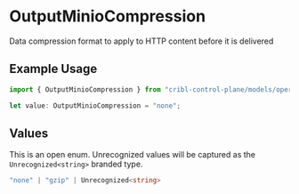 # OutputMinioCompression

Data compression format to apply to HTTP content before it is delivered

## Example Usage

```typescript
import { OutputMinioCompression } from "cribl-control-plane/models/operations";

let value: OutputMinioCompression = "none";
```

## Values

This is an open enum. Unrecognized values will be captured as the `Unrecognized<string>` branded type.

```typescript
"none" | "gzip" | Unrecognized<string>
```